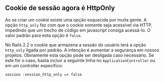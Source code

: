 ## Cookie de sessão agora é HttpOnly

Ao se criar um cookie existe uma opção esquecida por muita gente. A opção `http_only` faz com que o cookie somente seja acessível via HTTP, impedindo que um trecho de código em javascript consiga acessá-lo. O valor padrão para esta opção é `false`.

No Rails 2.2 o cookie que armazena a sessão do usuário terá a opção `http_only` ligada por padrão. A intenção é aumentar a segurança em nossos projetos. Obviamente esta opção pode ser desligada caso necessário. Se este for o caso, basta incluir a seguinte linha no `ApplicationController` ou em um controller especifico:

	session :session_http_only => false
